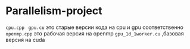 # Parallelism-project
`cpu.cpp ` `gpu.cu` это старые версии кода на cpu и gpu соответственно 
`openmp.cpp` это рабочая версия на openmp
`gpu_1d_1worker.cu` ,базовая версия на cuda
